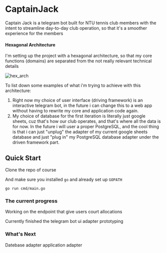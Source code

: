 # CaptainJack
Captain Jack is a telegram bot built for NTU tennis club members with the
intent to streamline day-to-day club operation, so that it's a smoother experience for the members

#### Hexagonal Architecture
I'm setting up the project with a hexagonal architecture, so that my core functions (domains)
are separated from the not really relevant technical details

![hex_arch](https://user-images.githubusercontent.com/75655215/188204457-90452ce0-921a-46eb-a82d-d7cd844fbeb8.png)


To list down some examples of what i'm trying to achieve with this architecture:

1. Right now my choice of user interface (driving framework) is an interactive telegram bot, in the future 
i can change this to a web app without having to 
rewrite my core and application code again.
2. My choice of database for the first iteration is literally just google sheets, cuz that's how our club operates,
and that's where all the data is for now. 
In the future i will user a proper PostgreSQL, 
and the cool thing is that i can just "unplug" the adapter of my current google sheets database 
and just "plug in" my PostgreSQL database adapter under the driven framework part.

## Quick Start

Clone the repo of course

And make sure you installed `go` and already set up `GOPATH`

```
go run cmd/main.go
```

### The current progress

Working on the endpoint that give users court allocations

Currently finished the telegram bot ui adapter prototyping


### What's Next
Datebase adapter
application adapter

